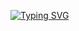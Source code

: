 
              
    
[![Typing SVG](https://readme-typing-svg.demolab.com/?lines=My+Name+is+Daryll+Culas;Aspirant+Full-Stack+Web+Developer;BSIT+Student;PHP+Enjoyer;Cybersecurity+Aspirant)](https://git.io/typing-svg)
 

    
